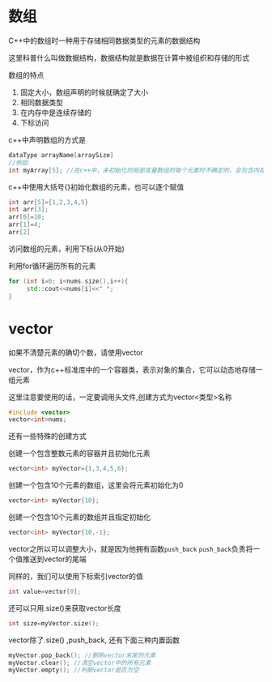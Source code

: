 # 数组
C++中的数组时一种用于存储相同数据类型的元素的数据结构

这里科普什么叫做数据结构，数据结构就是数据在计算中被组织和存储的形式

数组的特点
1. 固定大小，数组声明的时候就确定了大小
2. 相同数据类型
3. 在内存中是连续存储的
4. 下标访问

c++中声明数组的方式是 
```c++
dataType arrayName[arraySize]
//例如
int myArray[5]; //在c++中，未初始化的局部变量数组的每个元素时不确定的，会包含内存中的垃圾值,如果数组是全局变量或定义为static，则会自动初始化为0
```
c++中使用大括号{}初始化数组的元素，也可以逐个赋值
```c++
int arr[5]={1,2,3,4,5}
int arr[3];
arr[0]=10;
arr[1]=4;
arr[2]
```
访问数组的元素，利用下标(从0开始)

利用for循环遍历所有的元素
```c++
for (int i=0; i<nums.size(),i++){
     std::cout<<nums[i]<<" ";
}
```
# vector
如果不清楚元素的确切个数，请使用vector

vector，作为c++标准库中的一个容器类，表示对象的集合，它可以动态地存储一组元素

这里注意要使用的话，一定要调用头文件,创建方式为vector<类型>名称

```c++
#include <vector>
vector<int>nums;
```

还有一些特殊的创建方式

创建一个包含整数元素的容器并且初始化元素
```c++
vector<int> myVector={1,3,4,5,6};
```
创建一个包含10个元素的数组，这里会将元素初始化为0
```c++
vector<int> myVector{10};
```
创建一个包含10个元素的数组并且指定初始化
```c++
vector<int> myVector{10,-1};
```
vector之所以可以调整大小，就是因为他拥有函数`push_back`
`push_back`负责将一个值推送到vector的尾端

同样的，我们可以使用下标索引vector的值
```c++
int value=vector[0];
```
还可以只用.size()来获取vector长度
```c++
int size=myVector.size();
```
vector除了.size() ,push_back, 还有下面三种内置函数
```c++
myVector.pop_back(); //删除vector末尾的元素
myVector.clear(); //清空vector中的所有元素
myVector.empty(); //判断vector是否为空
```






